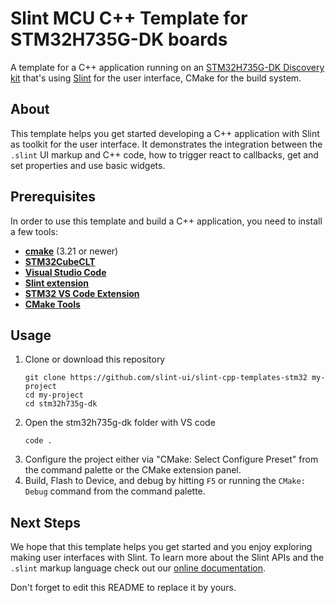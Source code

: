 # Slint MCU C++ Template for STM32H735G-DK boards

A template for a C++ application running on an [STM32H735G-DK Discovery kit](https://www.st.com/en/evaluation-tools/stm32h735g-dk.html) that's using [Slint](https://slint.dev) for the user interface, CMake for the build system.

## About

This template helps you get started developing a C++ application with Slint as toolkit
for the user interface. It demonstrates the integration between the `.slint` UI markup and
C++ code, how to trigger react to callbacks, get and set properties and use basic widgets.

## Prerequisites

In order to use this template and build a C++ application, you need to install a few tools:

  * **[cmake](https://cmake.org/download/)** (3.21 or newer)
  * **[STM32CubeCLT](https://www.st.com/en/development-tools/stm32cubeclt.html)**
  * **[Visual Studio Code](https://code.visualstudio.com)**
  * **[Slint extension](https://marketplace.visualstudio.com/items?itemName=Slint.slint)**
  * **[STM32 VS Code Extension](https://marketplace.visualstudio.com/items?itemName=stmicroelectronics.stm32-vscode-extension)**
  * **[CMake Tools](https://marketplace.visualstudio.com/items?itemName=ms-vscode.cmake-tools)**

## Usage

1. Clone or download this repository
    ```
    git clone https://github.com/slint-ui/slint-cpp-templates-stm32 my-project
    cd my-project
    cd stm32h735g-dk
    ```
2. Open the stm32h735g-dk folder with VS code
   ```
   code .
   ```
3. Configure the project either via "CMake: Select Configure Preset" from the command palette or the CMake extension panel.
4. Build, Flash to Device, and debug by hitting `F5` or running the `CMake: Debug` command from the command palette.

## Next Steps

We hope that this template helps you get started and you enjoy exploring making user interfaces with Slint. To learn more
about the Slint APIs and the `.slint` markup language check out our [online documentation](https://slint.dev/docs/cpp/).

Don't forget to edit this README to replace it by yours.
